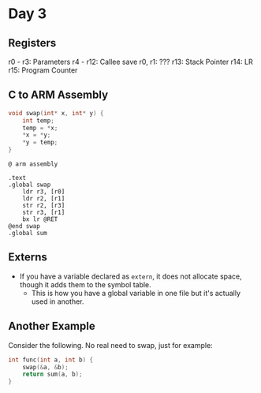 # Day 3

## Registers
r0 - r3: Parameters
r4 - r12: Callee save
r0, r1: ???
r13: Stack Pointer
r14: LR
r15: Program Counter

## C to ARM Assembly

```c
void swap(int* x, int* y) {
    int temp;
    temp = *x;
    *x = *y;
    *y = temp;
}
```

```ARM
@ arm assembly

.text
.global swap
    ldr r3, [r0]
    ldr r2, [r1]
    str r2, [r3]
    str r3, [r1]
    bx lr @RET
@end swap
.global sum
```

## Externs
- If you have a variable declared as `extern`, it does not allocate space, though it adds them to the symbol table.
    - This is how you have a global variable in one file but it's actually used in another.

## Another Example
Consider the following. No real need to swap, just for example:
```c
int func(int a, int b) {
    swap(&a, &b);
    return sum(a, b);
}
```




